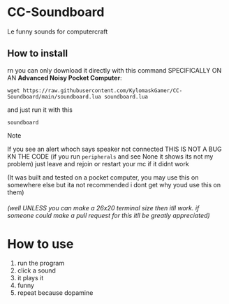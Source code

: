 # CC-Soundboard
Le funny sounds for computercraft

## How to install
rn you can only download it directly with this command SPECIFICALLY ON AN **Advanced Noisy Pocket Computer**:
```
wget https://raw.githubusercontent.com/KylomaskGamer/CC-Soundboard/main/soundboard.lua soundboard.lua
```

and just run it with this
```
soundboard
```

> [!NOTE]
> If you see an alert whoch says speaker not connected THIS IS NOT A BUG KN THE CODE (if you run `peripherals` and see None it shows its not my problem) just leave and rejoin or restart your mc if it didnt work

(It was built and tested on a pocket computer, you may use this on somewhere else but ita not recommended i dont get why youd use this on them)
###### (well UNLESS you can make a 26x20 terminal size then itll work. if someone could make a pull request for this itll be greatly appreciated)

# How to use
1. run the program
2. click a sound
3. it plays it
4. funny
5. repeat because dopamine